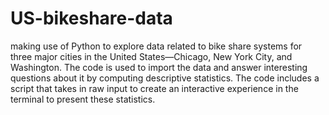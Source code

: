 # US-bikeshare-data
making use of Python to explore data related to bike share systems for three major cities in the United States—Chicago, New York City, and Washington. The code is used to import the data and answer interesting questions about it by computing descriptive statistics. The code includes a script that takes in raw input to create an interactive experience in the terminal to present these statistics.
